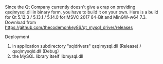 Since the Qt Company currently doesn't give a crap on providing qsqlmysql.dll in binary form, you have to build it on your own. Here is a build for Qt 5.12.3 / 5.13.1 / 5.14.0 for MSVC 2017 64-Bit and MinGW-w64 7.3. Download from https://github.com/thecodemonkey86/qt_mysql_driver/releases

Deployment

1) in application subdirectory "sqldrivers" qsqlmysql.dll (Release) / qsqlmysqld.dll (Debug)
2) the MySQL library itself libmysql.dll

